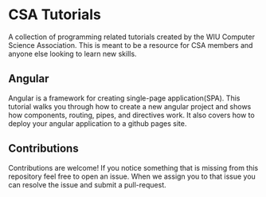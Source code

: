# CSA Tutorials
A collection of programming related tutorials created by the WIU Computer Science Association.  This is meant to be a resource for CSA members and anyone else looking to learn new skills.

## Angular
Angular is a framework for creating single-page application(SPA).  This tutorial walks you through how to create a new angular project and shows how components, routing, pipes, and directives work.  It also covers how to deploy your angular application to a github pages site.


## Contributions
Contributions are welcome! If you notice something that is missing from this repository feel free to open an issue.  When we assign you to that issue you can resolve the issue and submit a pull-request.